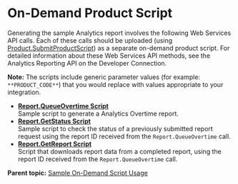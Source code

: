 # On-Demand Product Script

Generating the sample Analytics report involves the following Web Services API calls. Each of these calls should be uploaded \(using [Product.SubmitProductScript](../../Genesis_API/config_api/r_prod_submitProductScript.md#)\) as a separate on-demand product script. For detailed information about these Web Services API methods, see the Analytics Reporting API on the Developer Connection.

**Note:** The scripts include generic parameter values \(for example: `**PRODUCT_CODE**`\) that you would replace with values appropriate to your integration.

-   **[Report.QueueOvertime Script](../../code_samples/on-demand_script/r_queueOvertime_script.md)**  
Sample script to generate a Analytics Overtime report.
-   **[Report.GetStatus Script](../../code_samples/on-demand_script/r_getStatus_script.md)**  
Sample script to check the status of a previously submitted report request using the report ID received from the `Report.QueueOvertime` call.
-   **[Report.GetReport Script](../../code_samples/on-demand_script/r_getReport_script.md)**  
Script that downloads report data from a completed report, using the report ID received from the `Report.QueueOvertime` call.

**Parent topic:** [Sample On-Demand Script Usage](../../code_samples/on-demand_script/c_sample_ondemand_scripts.md)

